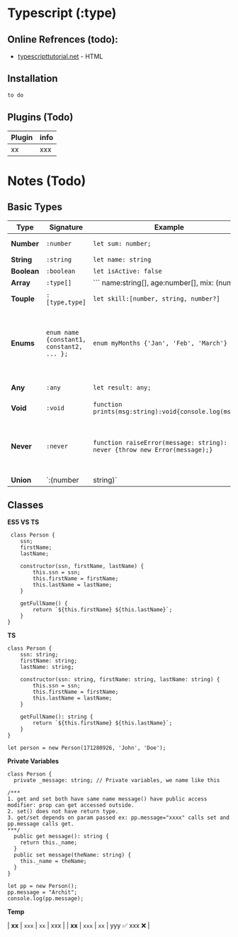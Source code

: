 # Typescript (:type)

## Online Refrences (todo):
- [typescripttutorial.net](https://www.typescripttutorial.net/) - HTML


## Installation



```sh
to do
```

## Plugins (Todo)

| Plugin | info |
| ------ | ------ |
| xx | xxx  |

# Notes (Todo)
## Basic Types 
| Type | Signature | Example | Read me |
| ------ | ------ | ------ | ------ |
| **Number** | `:number`  | `let sum: number;` | int, float, +ve. -ve All numbers  |
| **String** | `:string`  | `let name: string` | String  |
| **Boolean** | `:boolean`  | `let isActive: false` | True or False  |
| **Array** | `:type[]`  | ``` name:string[], age:number[], mix: (number|string)[]``` | ['a','b'] , [1,2,3], [1,'a',3]  |
| **Touple** | `:[type,type]`  | `let skill:[number, string, number?]` | fixed elems, order important,  `?` Optional  |
| **Enums** | `enum name {constant1, constant2, ... };`  | `enum myMonths {'Jan', 'Feb', 'March'}` | index from 0, `enum myMonths {    Jan = 1, ...` will start from 1 ,`isItSummer(month: myMonths) { }` can be accessed `isItSummer(month.Jan) Or isItSummer(0)` |
| **Any** | `:any`  | `let result: any;` | don’t know its type at the time of writing  |
| **Void** | `:void`  | `function prints(msg:string):void{console.log(msg);}` | If does not have any return type  |
| **Never** | `:never`  | `function raiseError(message: string): never {throw new Error(message);}` | type that contains no values. Because of this, you cannot assign any value to a variable with a never type  |
| **Union** | `:(number|string)`  | `let result:number|string` | parameter that is either a number or a string |


## Classes
**ES5 VS TS**
```
 class Person {
    ssn;
    firstName;
    lastName;

    constructor(ssn, firstName, lastName) {
        this.ssn = ssn;
        this.firstName = firstName;
        this.lastName = lastName;
    }

    getFullName() {
        return `${this.firstName} ${this.lastName}`;
    }
}
```
**TS**
```
class Person {
    ssn: string;
    firstName: string;
    lastName: string;

    constructor(ssn: string, firstName: string, lastName: string) {
        this.ssn = ssn;
        this.firstName = firstName;
        this.lastName = lastName;
    }

    getFullName(): string {
        return `${this.firstName} ${this.lastName}`;
    }
}
```
```
let person = new Person(171280926, 'John', 'Doe');
```

**Private Variables**
```
class Person {
  private _message: string; // Private variables, we name like this
  
/***
1. get and set both have same name message() have public access modifier: prop can get accessed outside.
2. set() does not have return type.
3. get/set depends on param passed ex: pp.message="xxxx" calls set and pp.message calls get.
***/
  public get message(): string {
    return this._name;
  }
  public set message(theName: string) {
    this._name = theName;
  }
}

let pp = new Person();
pp.message = "Archit";
console.log(pp.message);

```



**Temp**

| **xx** | `xxx`  | `xx` |  xxx |
| **xx** | `xxx`  | `xx` | yyy ✅ xxx ❌  |
